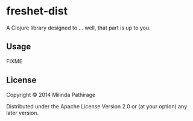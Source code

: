 # freshet-dist

A Clojure library designed to ... well, that part is up to you.

## Usage

FIXME

## License

Copyright © 2014 Milinda Pathirage

Distributed under the Apache License Version 2.0 or (at
your option) any later version.
